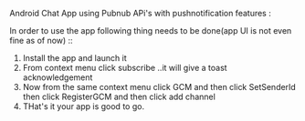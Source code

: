 
Android Chat App using Pubnub APi's with pushnotification features :

In order to use the app following thing needs to be done(app UI is not even fine as of now) ::

1. Install the app and launch it
2. From context menu click subscribe ..it will give a toast acknowledgement
3. Now from the same context menu click GCM and then click SetSenderId then click RegisterGCM and then click add channel
4. THat's it your app is good to go.